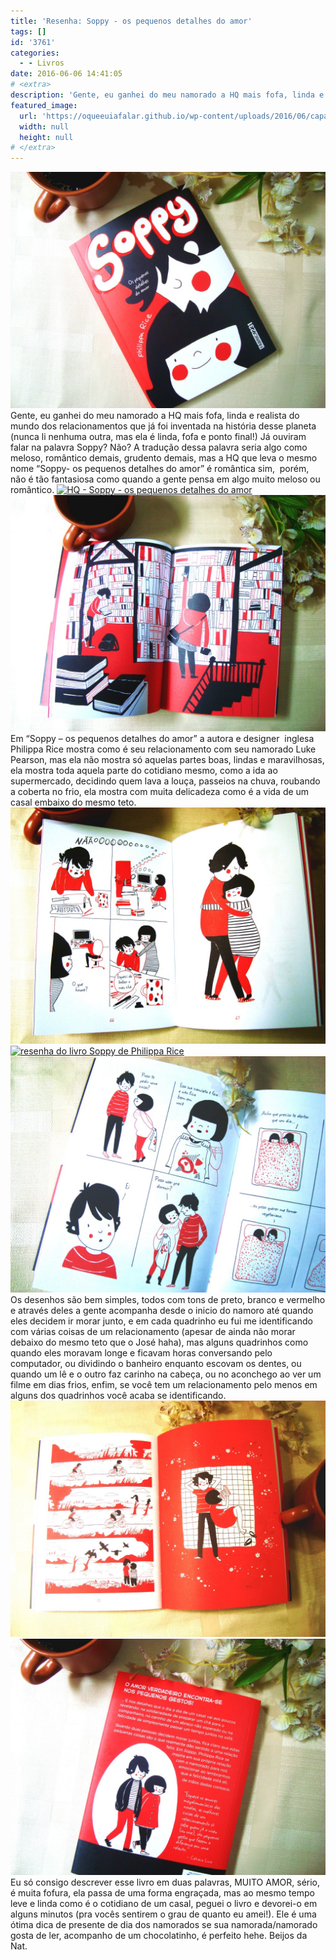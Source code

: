 ```yaml
---
title: 'Resenha: Soppy - os pequenos detalhes do amor'
tags: []
id: '3761'
categories:
  - - Livros
date: 2016-06-06 14:41:05
# <extra>
description: 'Gente, eu ganhei do meu namorado a HQ mais fofa, linda e realista do mundo dos relacionamentos que já foi inventada na história desse planeta (nunca li nenhuma outra, mas ela é linda, fofa e ponto final!) Já ouviram falar na palavra Soppy? Não? A tradução dessa palavra seria algo como meloso, romântico demais, grudento demais, mas a HQ que leva o mesmo nome “Soppy- os pequenos detalhes do amor” é romântica sim,  porém, não é tão fantasiosa como quando a gente pensa em algo muito meloso ou romântico. Em “Soppy – os pequenos detalhes do amor” a autora e designer  inglesa Philippa Rice mostra como é seu relacionamento com seu namorado Luke Pearson, mas ela não mostra só aquelas partes boas, lindas e maravilhosas, ela mostra toda aquela parte do cotidiano mesmo, como a ida ao supermercado, decidindo quem &hellip;'
featured_image: 
  url: 'https://oqueeuiafalar.github.io/wp-content/uploads/2016/06/capa-do-livro-Soppy-os-pequenos-detalhes-do-amor-1024x768.jpg'
  width: null
  height: null
# </extra>
---
```


[![resenha - soppy - os pequenos detalhes do amor](/wp-content/uploads/2016/06/capa-do-livro-Soppy-os-pequenos-detalhes-do-amor-1024x768.jpg)](/wp-content/uploads/2016/06/capa-do-livro-Soppy-os-pequenos-detalhes-do-amor.jpg) Gente, eu ganhei do meu namorado a HQ mais fofa, linda e realista do mundo dos relacionamentos que já foi inventada na história desse planeta (nunca li nenhuma outra, mas ela é linda, fofa e ponto final!) Já ouviram falar na palavra Soppy? Não? A tradução dessa palavra seria algo como meloso, romântico demais, grudento demais, mas a HQ que leva o mesmo nome “Soppy- os pequenos detalhes do amor” é romântica sim,  porém, não é tão fantasiosa como quando a gente pensa em algo muito meloso ou romântico. [![HQ - Soppy - os pequenos detalhes do amor](/wp-content/uploads/2016/06/páginas-do-livro-soppy-os-pequenos-detalhes-do-amor-1024x768.jpg)](/wp-content/uploads/2016/06/páginas-do-livro-soppy-os-pequenos-detalhes-do-amor.jpg) [![resumo - soppy - os pequenos detalhes do amor -HQ](/wp-content/uploads/2016/06/HQ-Soppy-os-pequenos-detalhes-do-amor-resenha-1024x768.jpg)](/wp-content/uploads/2016/06/HQ-Soppy-os-pequenos-detalhes-do-amor-resenha.jpg) Em “Soppy – os pequenos detalhes do amor” a autora e designer  inglesa Philippa Rice mostra como é seu relacionamento com seu namorado Luke Pearson, mas ela não mostra só aquelas partes boas, lindas e maravilhosas, ela mostra toda aquela parte do cotidiano mesmo, como a ida ao supermercado, decidindo quem lava a louça, passeios na chuva, roubando a coberta no frio, ela mostra com muita delicadeza como é a vida de um casal embaixo do mesmo teto. [![resumo - HQ - Soppy - Philipa Rice](/wp-content/uploads/2016/06/Soppy-os-pequenos-detalhes-do-amor-resenha-da-HQ-1024x768.jpg)](/wp-content/uploads/2016/06/Soppy-os-pequenos-detalhes-do-amor-resenha-da-HQ.jpg) [![resenha do livro Soppy de Philippa Rice](/wp-content/uploads/2016/06/páginas-da-HQ-soppy-os-pequenos-detalhes-do-amor-1024x768.jpg)](/wp-content/uploads/2016/06/páginas-da-HQ-soppy-os-pequenos-detalhes-do-amor.jpg) [![HQ - Soppy - os pequenos detalhes do amor - resenha ](/wp-content/uploads/2016/06/reseumo-Soppy-os-pequenos-detalhes-do-amor-1024x768.jpg)](/wp-content/uploads/2016/06/reseumo-Soppy-os-pequenos-detalhes-do-amor.jpg) Os desenhos são bem simples, todos com tons de preto, branco e vermelho e através deles a gente acompanha desde o inicio do namoro até quando eles decidem ir morar junto, e em cada quadrinho eu fui me identificando com várias coisas de um relacionamento (apesar de ainda não morar debaixo do mesmo teto que o José haha), mas alguns quadrinhos como quando eles moravam longe e ficavam horas conversando pelo computador, ou dividindo o banheiro enquanto escovam os dentes, ou quando um lê e o outro faz carinho na cabeça, ou no aconchego ao ver um filme em dias frios, enfim, se você tem um relacionamento pelo menos em alguns dos quadrinhos você acaba se identificando. [![Livro de Philippa Rice - Soppy - Os pequenos detalhes do amor](/wp-content/uploads/2016/06/Resenha-soppy-os-pequenos-detalhes-do-amor-de-Philippa-Rice-1024x768.jpg)](/wp-content/uploads/2016/06/Resenha-soppy-os-pequenos-detalhes-do-amor-de-Philippa-Rice.jpg)[![Contra capa da HQ - Soppy - os pequenos detalhes do amor - resenha](/wp-content/uploads/2016/06/contra-capa-do-livro-Soppy-os-pequenos-detalhes-do-amor-1024x768.jpg)](/wp-content/uploads/2016/06/contra-capa-do-livro-Soppy-os-pequenos-detalhes-do-amor.jpg) Eu só consigo descrever esse livro em duas palavras, MUITO AMOR, sério, é muita fofura, ela passa de uma forma engraçada, mas ao mesmo tempo leve e linda como é o cotidiano de um casal, peguei o livro e devorei-o em alguns minutos (pra vocês sentirem o grau de quanto eu amei!). Ele é uma ótima dica de presente de dia dos namorados se sua namorada/namorado gosta de ler, acompanho de um chocolatinho, é perfeito hehe. Beijos da Nat.
